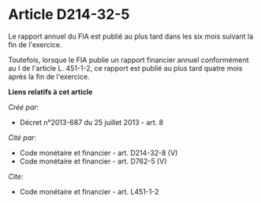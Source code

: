 # Article D214-32-5

Le rapport annuel du FIA est publié au plus tard dans les six mois suivant la fin de l'exercice. 

Toutefois, lorsque le FIA publie un rapport financier annuel conformément au I de l'article L. 451-1-2, ce rapport est publié
au plus tard quatre mois après la fin de l'exercice.

**Liens relatifs à cet article**

_Créé par_:

  - Décret n°2013-687 du 25 juillet 2013 - art. 8

_Cité par_:

  - Code monétaire et financier - art. D214-32-8 (V)
  - Code monétaire et financier - art. D762-5 (V)

_Cite_:

  - Code monétaire et financier - art. L451-1-2
